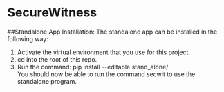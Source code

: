 # SecureWitness

##Standalone App Installation:
The standalone app can be installed in the following way:   
1. Activate the virtual environment that you use for this project.   
2. cd into the root of this repo.  
3. Run the command: pip install --editable stand_alone/    
You should now be able to run the command secwit to use the standalone program. 
